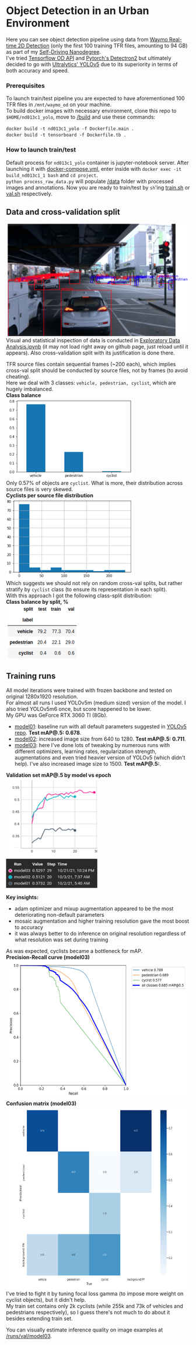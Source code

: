 # Object Detection in an Urban Environment
Here you can see object detection pipeline using data from [Waymo Real-time 2D Detection](https://waymo.com/open/challenges/2021/real-time-2d-prediction/) (only the first 100 training TFR files, amounting to 94 GB) as part of my [Self-Driving Nanodegree](https://www.udacity.com/course/self-driving-car-engineer-nanodegree--nd0013).<br>
I've tried [Tensorflow OD API](https://github.com/tensorflow/models/tree/master/research/object_detection) and [Pytorch's Detectron2](https://github.com/facebookresearch/detectron2) but ultimately decided to go with [Ultralytics' YOLOv5](https://github.com/ultralytics/yolov5) due to its superiority in terms of both accuracy and speed.

### Prerequisites
To launch train/test pipeline you are expected to have aforementioned 100 TFR files in `/mnt/waymo_od` on your machine.<br>
To build docker images with necessary environment, clone this repo to `$HOME/nd013c1_yolo`, move to [/build](https://github.com/quezee/nd013c1_yolo/tree/master/build) and use these commands:

`docker build -t nd013c1_yolo -f Dockerfile.main .`<br>
`docker build -t tensorboard -f Dockerfile.tb .`

### How to launch train/test
Default process for `nd013c1_yolo` container is jupyter-notebook server.
After launching it with [docker-compose.yml](https://github.com/quezee/nd013c1_yolo/blob/master/build/docker-compose.yml), enter inside with 
`docker exec -it build_nd013c1_1 bash` and `cd project`.<br>
`python process_raw_data.py` will populate [/data](https://github.com/quezee/nd013c1_yolo/tree/master/data) folder with processed images and annotations. Now you are ready to train/test by `sh`'ing [train.sh](https://github.com/quezee/nd013c1_yolo/blob/master/train.sh) or [val.sh](https://github.com/quezee/nd013c1_yolo/blob/master/val.sh) respectively.

## Data and cross-validation split
![](pics/train_sample.png)<br>
Visual and statistical inspection of data is conducted in [Exploratory Data Analysis.ipynb](https://github.com/quezee/nd013c1_yolo/blob/master/Exploratory%20Data%20Analysis.ipynb) (it may not load right away on github page, just reload until it appears). Also cross-validation split with its justification is done there.

TFR source files contain sequential frames (~200 each), which implies cross-val split should be conducted by source files, not by frames (to avoid cheating).<br>
Here we deal with 3 classes: `vehicle, pedestrian, cyclist`, which are hugely imbalanced.
<br>**Class balance**
<br><img src="pics/class_balance.png" width="350" height="220"><br>
Only 0.57% of objects are `cyclist`. What is more, their distribution across source files is very skewed.
<br>**Cyclists per source file distribution**
<br><img src="pics/cyclists_per_file.png" width="350" height="220"><br>
Which suggests we should not rely on random cross-val splits, but rather stratify by `cyclist` class (to ensure its representation in each split).<br>
With this approach I got the following class-split distribution:
<br>**Class balance by split, %**
<br><img src="pics/split.png" width="200" height="150"><br>

## Training runs
All model iterations were trained with frozen backbone and tested on original 1280x1920 resolution.<br>
For almost all runs I used YOLOv5m (medium sized) version of the model. I also tried YOLOv5m6 once, but score happened to be lower.<br>
My GPU was GeForce RTX 3060 TI (8Gb).
- [model01](https://github.com/quezee/nd013c1_yolo/tree/master/runs/train/model01): baseline run with all default parameters suggested in [YOLOv5 repo](https://github.com/ultralytics/yolov5). **Test mAP@.5: 0.678**.
- [model02](https://github.com/quezee/nd013c1_yolo/tree/master/runs/train/model02): increased image size from 640 to 1280. **Test mAP@.5: 0.711**.
- [model03](https://github.com/quezee/nd013c1_yolo/tree/master/runs/train/model03): here I've done lots of tweaking by numerous runs with different optimizers, learning rates, regularization strength, augmentations and even tried heavier version of YOLOv5 (which didn't help). I've also increased image size to 1500. **Test mAP@.5:**.

**Validation set mAP@.5 by model vs epoch**
<br><img src="pics/validation_map.png" width="250" height="300"><br>

**Key insights:**
- adam optimizer and mixup augmentation appeared to be the most deteriorating non-default parameters
- mosaic augmentation and higher training resolution gave the most boost to accuracy
- it was always better to do inference on original resolution regardless of what resolution was set during training

As was expected, cyclists became a bottleneck for mAP.
<br>**Precision-Recall curve (model03)**
<br><img src="runs/val/model03/PR_curve.png" width="550" height="380"><br>
**Confusion matrix (model03)**
<br><img src="runs/val/model03/confusion_matrix.png" width="650" height="500"><br>
I've tried to fight it by tuning focal loss gamma (to impose more weight on cyclist objects), but it didn't help.<br>
My train set contains only 2k cyclists (while 255k and 73k of vehicles and pedestrians respectively), so I guess there's not much to do about it besides extending train set.

You can visually estimate inference quality on image examples at [/runs/val/model03](https://github.com/quezee/waymo_2d_detection/tree/master/runs/val/model03).